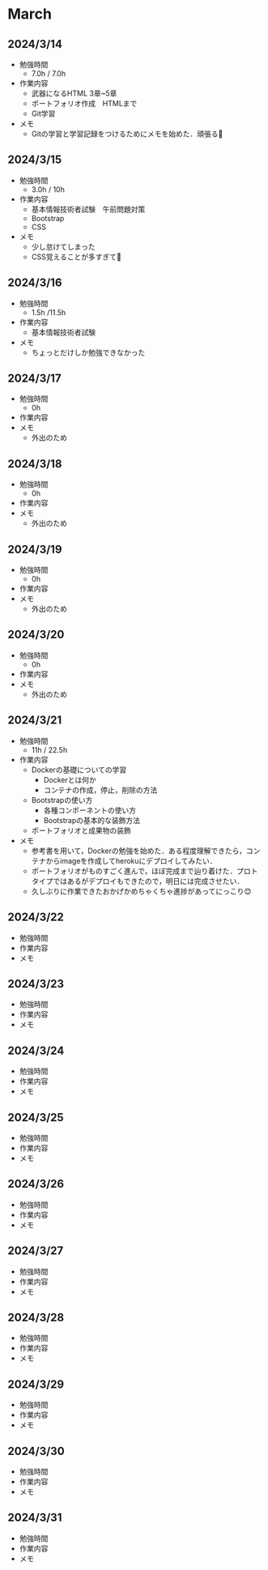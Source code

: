 # March

## 2024/3/14

- 勉強時間
  - 7.0h / 7.0h
- 作業内容
  - 武器になるHTML 3章~5章
  - ポートフォリオ作成　HTMLまで
  - Git学習
- メモ
  - Gitの学習と学習記録をつけるためにメモを始めた．頑張る💪

## 2024/3/15

- 勉強時間
  - 3.0h / 10h
- 作業内容
  - 基本情報技術者試験　午前問題対策
  - Bootstrap
  - CSS
- メモ
  - 少し怠けてしまった
  - CSS覚えることが多すぎて🥺

## 2024/3/16

- 勉強時間
  - 1.5h /11.5h
- 作業内容
  - 基本情報技術者試験
- メモ
  - ちょっとだけしか勉強できなかった

## 2024/3/17

- 勉強時間
  - 0h
- 作業内容
- メモ
  - 外出のため

## 2024/3/18

- 勉強時間
  - 0h
- 作業内容
- メモ
  - 外出のため

## 2024/3/19

- 勉強時間
  - 0h
- 作業内容
- メモ
  - 外出のため

## 2024/3/20

- 勉強時間
  - 0h
- 作業内容
- メモ
  - 外出のため

## 2024/3/21

- 勉強時間
  - 11h / 22.5h
- 作業内容
  - Dockerの基礎についての学習
    - Dockerとは何か
    - コンテナの作成，停止，削除の方法
  - Bootstrapの使い方
    - 各種コンポーネントの使い方
    - Bootstrapの基本的な装飾方法
  - ポートフォリオと成果物の装飾
- メモ
  - 参考書を用いて，Dockerの勉強を始めた．ある程度理解できたら，コンテナからimageを作成してherokuにデプロイしてみたい．
  - ポートフォリオがものすごく進んで，ほぼ完成まで辿り着けた．プロトタイプではあるがデプロイもできたので，明日には完成させたい．
  - 久しぶりに作業できたおかげかめちゃくちゃ進捗があってにっこり😊

## 2024/3/22

- 勉強時間
- 作業内容
- メモ

## 2024/3/23

- 勉強時間
- 作業内容
- メモ

## 2024/3/24

- 勉強時間
- 作業内容
- メモ

## 2024/3/25

- 勉強時間
- 作業内容
- メモ

## 2024/3/26

- 勉強時間
- 作業内容
- メモ

## 2024/3/27

- 勉強時間
- 作業内容
- メモ

## 2024/3/28

- 勉強時間
- 作業内容
- メモ

## 2024/3/29

- 勉強時間
- 作業内容
- メモ

## 2024/3/30

- 勉強時間
- 作業内容
- メモ

## 2024/3/31

- 勉強時間
- 作業内容
- メモ

